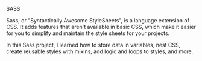SASS

Sass, or "Syntactically Awesome StyleSheets", is a language extension of CSS. It adds features that aren't available in basic CSS, which make it easier for you to simplify and maintain the style sheets for your projects.

In this Sass project, I learned how to store data in variables, nest CSS, create reusable styles with mixins, add logic and loops to styles, and more.
